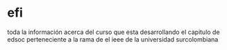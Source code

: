 # efi
toda la información acerca del curso que esta desarrollando el capitulo de edsoc perteneciente a la rama de el ieee de la universidad surcolombiana
